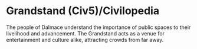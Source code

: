 # Grandstand (Civ5)/Civilopedia

The people of Dalmace understand the importance of public spaces to their livelihood and advancement. The Grandstand acts as a venue for entertainment and culture alike, attracting crowds from far away.